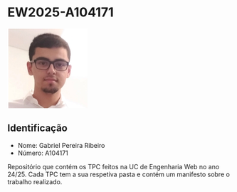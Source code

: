 # EW2025-A104171

![](images/author.png)

## Identificação
- Nome: Gabriel Pereira Ribeiro
- Número: A104171

Repositório que contém os TPC feitos na UC de Engenharia Web no ano 24/25.
Cada TPC tem a sua respetiva pasta e contém um manifesto sobre o trabalho realizado.
